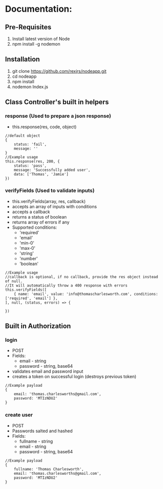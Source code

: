 # Documentation:

## Pre-Requisites
1. Install latest version of Node
2. npm install -g nodemon

## Installation
1. git clone https://github.com/rexjrs/nodeapp.git
2. cd nodeapp
3. npm install
4. nodemon Index.js

## Class Controller's built in helpers

### response (Used to prepare a json response)
- this.response(res, code, object)
```
//default object
{
    status: 'fail',
    message: ''
}
//Example usage
this.response(res, 200, {
    status: 'pass',
    message: 'Successfully added user',
    data: ['Thomas', 'Jamie']
})
```

### verifyFields (Used to validate inputs)
- this.verifyFields(array, res, callback)
- accepts an array of inputs with conditions
- accepts a callback
- returns a status of boolean
- returns array of errors if any
- Supported conditions: 
    - 'required'
    - 'email'
    - 'min-0' 
    - 'max-0'
    - 'string'
    - 'number'
    - 'boolean'
```
//Example usage
//callback is optional, if no callback, provide the res object instead of null. 
//It will automatically throw a 400 response with errors
this.verifyFields([
    { name: 'email', value: 'info@thomascharlesworth.com', conditions: ['required', 'email'] },
], null, (status, errors) => {

})
```

## Built in Authorization

### login
- POST
- Fields:
    - email - string
    - password - string, base64
- validates email and password input
- creates a token on successful login (destroys previous token)
```
//Example payload
{
    email: 'thomas.charlesworths@gmail.com',
    password: 'MTIzNDU2'
}
```
### create user
- POST
- Passwords salted and hashed
- Fields:
    - fullname - string
    - email - string
    - password - string, base64
```
//Example payload
{
    fullname: 'Thomas Charlesworth',
    email: 'thomas.charlesworths@gmail.com',
    password: 'MTIzNDU2'
}
```